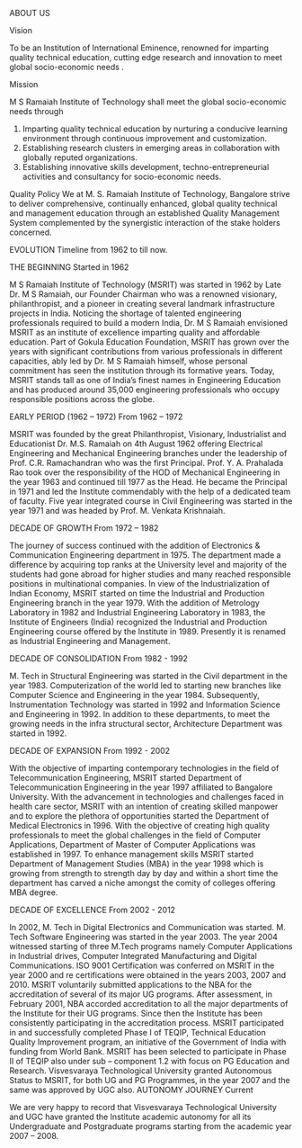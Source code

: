 ABOUT US

Vision

To be an Institution of International Eminence, renowned for imparting quality technical education, cutting edge
research and innovation to meet global socio-economic needs .

Mission

M S Ramaiah Institute of Technology shall meet the global socio-economic needs through

1. Imparting quality technical education by nurturing a conducive learning environment through continuous improvement
   and customization.
2. Establishing research clusters in emerging areas in collaboration with globally reputed organizations.
3. Establishing innovative skills development, techno-entrepreneurial activities and consultancy for socio-economic
   needs.

Quality Policy
We at M. S. Ramaiah Institute of Technology, Bangalore strive to deliver comprehensive, continually enhanced, global
quality technical and management education through an established Quality Management System complemented by the
synergistic interaction of the stake holders concerned.

EVOLUTION
Timeline from 1962 to till now.

THE BEGINNING
Started in 1962

M S Ramaiah Institute of Technology (MSRIT) was started in 1962 by Late Dr. M S Ramaiah, our Founder Chairman who was a
renowned visionary, philanthropist, and a pioneer in creating several landmark infrastructure projects in India.
Noticing the shortage of talented engineering professionals required to build a modern India, Dr. M S Ramaiah envisioned
MSRIT as an institute of excellence imparting quality and affordable education. Part of Gokula Education Foundation,
MSRIT has grown over the years with significant contributions from various professionals in different capacities, ably
led by Dr. M S Ramaiah himself, whose personal commitment has seen the institution through its formative years. Today,
MSRIT stands tall as one of India’s finest names in Engineering Education and has produced around 35,000 engineering
professionals who occupy responsible positions across the globe.

EARLY PERIOD (1962 – 1972)
From 1962 – 1972

MSRIT was founded by the great Philanthropist, Visionary, Industrialist and Educationist Dr. M.S. Ramaiah on 4th August
1962 offering Electrical Engineering and Mechanical Engineering branches under the leadership of Prof. C.R. Ramachandran
who was the first Principal.
Prof. Y. A. Prahalada Rao took over the responsibility of the HOD of Mechanical Engineering in the year 1963 and
continued till 1977 as the Head. He became the Principal in 1971 and led the Institute commendably with the help of a
dedicated team of faculty.
Five year integrated course in Civil Engineering was started in the year 1971 and was headed by Prof. M. Venkata
Krishnaiah.

DECADE OF GROWTH
From 1972 – 1982

The journey of success continued with the addition of Electronics & Communication Engineering department in 1975. The
department made a difference by acquiring top ranks at the University level and majority of the students had gone abroad
for higher studies and many reached responsible positions in multinational companies.
In view of the Industrialization of Indian Economy, MSRIT started on time the Industrial and Production Engineering
branch in the year 1979. With the addition of Metrology Laboratory in 1982 and Industrial Engineering Laboratory in
1983, the Institute of Engineers (India) recognized the Industrial and Production Engineering course offered by the
Institute in 1989. Presently it is renamed as Industrial Engineering and Management.

DECADE OF CONSOLIDATION
From 1982 - 1992

M. Tech in Structural Engineering was started in the Civil department in the year 1983.
Computerization of the world led to starting new branches like Computer Science and Engineering in the year 1984.
Subsequently, Instrumentation Technology was started in 1992 and Information Science and Engineering in 1992.
In addition to these departments, to meet the growing needs in the infra structural sector, Architecture Department was
started in 1992.

DECADE OF EXPANSION
From 1992 - 2002

With the objective of imparting contemporary technologies in the field of Telecommunication Engineering, MSRIT started
Department of Telecommunication Engineering in the year 1997 affiliated to Bangalore University.
With the advancement in technologies and challenges faced in health care sector, MSRIT with an intention of creating
skilled manpower and to explore the plethora of opportunities started the Department of Medical Electronics in 1996.
With the objective of creating high quality professionals to meet the global challenges in the field of Computer
Applications, Department of Master of Computer Applications was established in 1997.
To enhance management skills MSRIT started Department of Management Studies (MBA) in the year 1998 which is growing from
strength to strength day by day and within a short time the department has carved a niche amongst the comity of colleges
offering MBA degree.

DECADE OF EXCELLENCE
From 2002 - 2012

In 2002, M. Tech in Digital Electronics and Communication was started.
M. Tech Software Engineering was started in the year 2003.
The year 2004 witnessed starting of three M.Tech programs namely Computer Applications in Industrial drives, Computer
Integrated Manufacturing and Digital Communications.
ISO 9001 Certification was conferred on MSRIT in the year 2000 and re certifications were obtained in the years 2003,
2007 and 2010.
MSRIT voluntarily submitted applications to the NBA for the accreditation of several of its major UG programs. After
assessment, in February 2001, NBA accorded accreditation to all the major departments of the Institute for their UG
programs. Since then the Institute has been consistently participating in the accreditation process.
MSRIT participated in and successfully completed Phase I of TEQIP, Technical Education Quality Improvement program, an
initiative of the Government of India with funding from World Bank. MSRIT has been selected to participate in Phase II
of TEQIP also under sub – component 1.2 with focus on PG Education and Research.
Visvesvaraya Technological University granted Autonomous Status to MSRIT, for both UG and PG Programmes, in the year
2007 and the same was approved by UGC also.
AUTONOMY JOURNEY
Current

We are very happy to record that Visvesvaraya Technological University and UGC have granted the Institute academic
autonomy for all its Undergraduate and Postgraduate programs starting from the academic year 2007 – 2008.